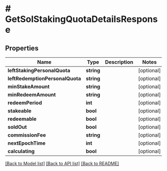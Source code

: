 # # GetSolStakingQuotaDetailsResponse

## Properties

Name | Type | Description | Notes
------------ | ------------- | ------------- | -------------
**leftStakingPersonalQuota** | **string** |  | [optional]
**leftRedemptionPersonalQuota** | **string** |  | [optional]
**minStakeAmount** | **string** |  | [optional]
**minRedeemAmount** | **string** |  | [optional]
**redeemPeriod** | **int** |  | [optional]
**stakeable** | **bool** |  | [optional]
**redeemable** | **bool** |  | [optional]
**soldOut** | **bool** |  | [optional]
**commissionFee** | **string** |  | [optional]
**nextEpochTime** | **int** |  | [optional]
**calculating** | **bool** |  | [optional]

[[Back to Model list]](../../README.md#models) [[Back to API list]](../../README.md#endpoints) [[Back to README]](../../README.md)
